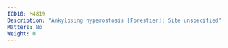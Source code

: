 ```yaml
---
ICD10: M4819
Description: "Ankylosing hyperostosis [Forestier]: Site unspecified"
Matters: No
Weight: 0
---
```

